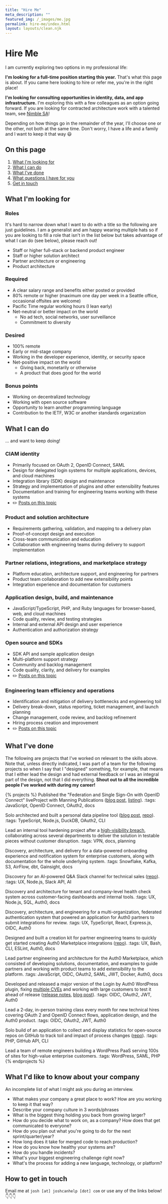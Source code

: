 ```yaml
---
title: "Hire Me"
meta_description: ""
featured_img: /_images/me.jpg
permalink: hire-me/index.html
layout: layouts/clean.njk
---
```

# Hire Me

I am currently exploring two options in my professional life:

**I'm looking for a full-time position starting this year.** That's what this page is about. If you came here looking to hire or refer me, you're in the right place!

**I'm looking for consulting opportunities in identity, data, and app infrastructure.** I'm exploring this with a few colleagues as an option going forward. If you are looking for contracted architecture work with a talented team, see [Nimble SA](https://nimblesa.com)!

Depending on how things go in the remainder of the year, I'll choose one or the other, not both at the same time. Don't worry, I have a life and a family and I want to keep it that way 😃

## <span>On this page</span>
1. [What I'm looking for](#want)
2. [What I can do](#do)
3. [What I've done](#done)
4. [What questions I have for you](#questions)
5. [Get in touch](#contact)

## <a id="want"></a><span>What I'm looking for</span>

### Roles
It's hard to narrow down what I want to do with a title so the following are just guidelines. I am a generalist and am happy wearing multiple hats so if you are looking to fill a role that isn't in the list below but takes advantage of what I can do (see below), please reach out!

- Staff or higher full-stack or backend product engineer
- Staff or higher solution architect
- Partner architecture or engineering
- Product architecture
### Required
- A clear salary range and benefits either posted or provided
- 80% remote or higher (maximum one day per week in a Seattle office, occasional offsites are welcome)
- Pacific Time regular working hours (I lean early)
- Net-neutral or better impact on the world
	- No ad tech, social networks, user surveillance
	- Commitment to diversity
### Desired
- 100% remote
- Early or mid-stage company
- Working in the developer experience, identity, or security space
- Net-positive impact on the world
	- Giving back, monetarily or otherwise
	- A product that does good for the world

### Bonus points
- Working on decentralized technology
- Working with open source software
- Opportunity to learn another programming language
- Contribution to the IETF, W3C or another standards organization

## <a id="do"></a><span>What I can do</span>

... and want to keep doing!
### CIAM identity
- Primarily focused on OAuth 2, OpenID Connect, SAML
- Design for delegated login systems for multiple applications, devices, and cloud machines
- Integration library (SDK) design and maintenance
- Strategy and implementation of plugins and other extensibility features
- Documentation and training for engineering teams working with these systems
- ✏️ [Posts on this topic](/tag/digital-identity/)
### Product and solution architecture
- Requirements gathering, validation, and mapping to a delivery plan
- Proof-of-concept design and execution
- Cross-team communication and education
- Collaboration with engineering teams during delivery to support implementation
### Partner relations, integrations, and marketplace strategy
- Platform education, architecture support, and engineering for partners
- Product team collaboration to add new extensibility points
- Integration experience and documentation for customers
### Application design, build, and maintenance
- JavaScript/TypeScript, PHP, and Ruby languages for browser-based, web, and cloud machines
- Code quality, review, and testing strategies
- Internal and external API design and user experience
- Authentication and authorization strategy
### Open source and SDKs
- SDK API and sample application design
- Multi-platform support strategy
- Community and backlog management 
- Code quality, clarity, and delivery for examples
- ✏️ [Posts on this topic](/tag/open-source/)
### Engineering team efficiency and operations
- Identification and mitigation of delivery bottlenecks and engineering toil
- Delivery break-down, status reporting, ticket management, and launch planning
- Change management, code review, and backlog refinement
- Hiring process creation and improvement
- ✏️ [Posts on this topic](/tag/team-dynamics/)

## <a id="done"></a><span>What I've done</span>

The following are projects that I've worked on relevant to the skills above. Note that, unless directly indicated, I was part of a team for the following projects so when I say that I "designed" something, for example, that means that I either lead the design and had external feedback or I was an integral part of the design, not that I did everything. **Shout out to all the incredible people I've worked with during my career!**

{% projects %}
Published the "Federation and Single Sign-On with OpenID Connect" liveProject with Manning Publications ([blog post](/manning-openid-connect-liveproject/), [listing](https://www.manning.com/liveprojectseries/federation-and-sign-on-ser)). :tags: JavaScript, OpenID Connect, OAuth2, docs

Solo architected and built a personal data pipeline tool ([blog post](/personal-data-pipeline/), [repo](https://github.com/PersonalDataPipeline/pdpl-cli)). :tags: TypeScript, Node.js, DuckDB, OAuth2, CLI

Lead an internal tool hardening project after a [high-visibility breach](https://sec.okta.com/articles/2023/10/tracking-unauthorized-access-oktas-support-system), collaborating across several departments to deliver the solution in testable pieces without customer disruption. :tags: VPN, docs, planning

Discovery, architecture, and delivery for a data-powered onboarding experience and  notification system for enterprise customers, along with documentation for the whole underlying system. :tags: Snowflake, Kafka, S3, AirFlow, dbt, Gainsight, docs

Discovery for an AI-powered Q&A Slack channel for technical sales ([repo](https://github.com/joshcanhelp/slack-channel-analytics)). :tags: UX, Node.js, Slack API, AI

Discovery and architecture for tenant and company-level health check system across customer-facing dashboards and internal tools. :tags: UX, Node.js, SQL, Auth0, docs

Discovery, architecture, and engineering for a multi-organization, federated authentication system that powered an application for Auth0 partners to submit integrations for review. :tags: UX, TypeScript, React, Express.js, OIDC, Auth0

Designed and built a creation kit for partner engineering teams to quickly get started creating Auth0 Marketplace integrations ([repo](https://github.com/joshcanhelp/TEMPLATE-action-post-login)). :tags: UX, Bash, CLI, ESLint, Auth0, docs

Lead partner engineering and architecture for the Auth0 Marketplace, which consisted of developing solutions, documentation, and examples to guide partners and working with product teams to add extensibility to the platform. :tags: JavaScript, OIDC, OAuth2, SAML, JWT, Docker, Auth0, docs

Developed and released a major version of the Login by Auth0 WordPress plugin, fixing [multiple CVEs](https://github.com/auth0/wordpress/security/advisories/GHSA-59vf-cgfw-6h6v) and working with large customers to test it ahead of release ([release notes](https://github.com/auth0/wordpress/releases/tag/4.0.0), [blog post](https://auth0.com/blog/wordpress-sso-with-auth0/)). :tags: OIDC, OAuth2, JWT, Auth0

Lead a 2-day, in-person training class every month for new technical hires covering OAuth 2 and OpenID Connect flows, application design, and the Auth0 product. :tags: OIDC, OAuth2, JWT, Auth0

Solo build of an application to collect and display statistics for open-source repos on GitHub to track toil and impact of process changes ([repo](https://github.com/joshcanhelp/repo-data-getter)). :tags: PHP, GitHub API, CLI

Lead a team of remote engineers building a WordPress PaaS serving 100s of sites for high-value enterprise customers. :tags: WordPress, SAML, PHP
{% endprojects %}

## <a id="questions"></a><span>What I'd like to know about your company</span>

An incomplete list of what I might ask you during an interview.

- What makes your company a great place to work? How are you working to keep it that way?
- Describe your company culture in 3 words/phrases
- What is the biggest thing holding you back from growing larger?
- How do you decide what to work on, as a company? How does that get communicated to everyone?
- How do you plan out what you're going to do for the next sprint/quarter/year?
- How long does it take for merged code to reach production?
- How do you know how healthy your systems are?
- How do you handle incidents?
- What's your biggest engineering challenge right now?
- What's the process for adding a new language, technology, or platform?

## <a id="contact"></a><span>How to get in touch</span>

Email me at `josh [at] joshcanhelp [dot] com` or use any of the links below!
👇👇👇